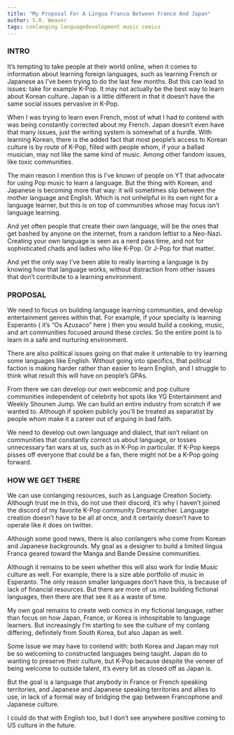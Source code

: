 ```yaml
---
title: "My Proposal For A Lingua Franca Between France And Japan"
author: S.R. Weaver
tags: conlanging languagedevelopment music comics
---
```

### INTRO
It’s tempting to take people at their world online, when it comes to information about learning foreign languages, such as learning French or Japanese as I’ve been trying to do the last few months. But this can lead to issues: take for example K-Pop. It may not actually be the best way to learn about Korean culture. Japan is a little different in that it doesn’t have the same social issues pervasive in K-Pop.

When I was trying to learn even French, most of what I had to contend with was being constantly corrected about my French. Japan doesn’t even have that many issues, just the writing system is somewhat of a hurdle. With learning Korean, there is the added fact that most people’s access to Korean culture is by route of K-Pop, filled with people whom, if your a ballad musician, may not like the same kind of music. Among other fandom issues, like toxic communities.

The main reason I mention this is I’ve known of people on YT that advocate for using Pop music to learn a language. But the thing with Korean, and Japanese is becoming more that way: it will sometimes slip between the mother language and English. Which is not unhelpful in its own right for a language learner, but this is on top of communities whose may focus isn’t language learning.

And yet often people that create their own language, will be the ones that get bashed by anyone on the internet, from a random leftist to a Neo-Nazi. Creating your own language is seen as a nerd pass time, and not for sophisticated chads and ladies who like K-Pop. Or J-Pop for that matter.

And yet the only way I’ve been able to really learning a language is by knowing how that language works, without distraction from other issues that don’t contribute to a learning environment.

### PROPOSAL
We need to focus on building language learning communities, and develop entertainment genres within that. For example, if your specialty is learning Esperanto ( it’s “Os Azusaco” here ) then you would build a cooking, music, and art communities focused around these circles. So the entire point is to learn in a safe and nurturing environment.

There are also political issues going on that make it untenable to try learning some languages like English. Without going into specifics, that political faction is making harder rather than easier to learn English, and I struggle to think what result this will have on people’s GPAs.

From there we can develop our own webcomic and pop culture communities independent of celebrity hot spots like YG Entertainment and Weekly Shounen Jump. We can build an entire industry from scratch if we wanted to. Although if spoken publicly you’ll be treated as separatist by people whom make it a career out of arguing in bad faith.

We need to develop out own language and dialect, that isn’t reliant on communities that constantly correct us about language, or tosses unnecessary fan wars at us, such as in K-Pop in particular. If K-Pop keeps pisses off everyone that could be a fan, there might not be a K-Pop going forward.


### HOW WE GET THERE
We can use conlanging resources, such as Language Creation Society. Although trust me in this, do not use their discord, it’s why I haven’t joined the discord of my favorite K-Pop community Dreamcatcher. Language creation doesn’t have to be all at once, and it certainly doesn’t have to operate like it does on twitter.

Although some good news, there is also conlangers who come from Korean and Japanese backgrounds. My goal as a designer to build a limited lingua Franca geared toward the Manga and Bande Dessine communities.

Although it remains to be seen whether this will also work for Indie Music culture as well. For example, there is a size able portfolio of music in Esperanto. The only reason smaller languages don’t have this, is because of lack of financial resources. But there are more of us into building fictional languages, then there are that see it as a waste of time.

My own goal remains to create web comics in my fictional language, rather than focus on how Japan, France, or Korea is inhospitable to language learners. But increasingly I’m starting to see the culture of my conlang differing, definitely from South Korea, but also Japan as well.

Some issue we may have to contend with: both Korea and Japan may not be so welcoming to constructed languages being taught. Japan do to wanting to preserve their culture, but K-Pop because despite the veneer of being welcome to outside talent, it’s every bit as closed off as Japan is.

But the goal is a language that anybody in France or French speaking territories, and Japanese and Japanese speaking territories and allies to use, in lack of a formal way of bridging the gap between Francophone and Japanese culture.

I could do that with English too, but I don’t see anywhere positive coming to US culture in the future.
